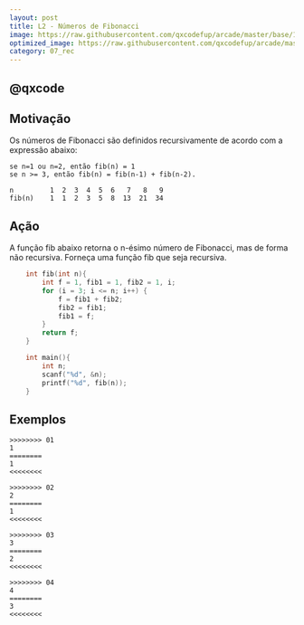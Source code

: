 ```yaml
---
layout: post
title: L2 - Números de Fibonacci
image: https://raw.githubusercontent.com/qxcodefup/arcade/master/base/141/__capa.jpg
optimized_image: https://raw.githubusercontent.com/qxcodefup/arcade/master/.indexer/thumbs/141/Readme.jpg
category: 07_rec
---
```

<!-- DON'T EDIT THIS FILE, GENERATED BY SCRIPT -->
<!-- DON'T EDIT THIS FILE, GENERATED BY SCRIPT -->
<!-- DON'T EDIT THIS FILE, GENERATED BY SCRIPT -->
<!-- DON'T EDIT THIS FILE, GENERATED BY SCRIPT -->
<!-- DON'T EDIT THIS FILE, GENERATED BY SCRIPT -->
## @qxcode



## Motivação

Os números de Fibonacci são definidos recursivamente de acordo com a expressão abaixo:

`se n=1 ou n=2, então fib(n) = 1`  
`se n >= 3, então fib(n) = fib(n-1) + fib(n-2).`

    n         1  2  3  4  5  6   7   8   9
    fib(n)    1  1  2  3  5  8  13  21  34

## Ação

A função fib abaixo retorna o n-ésimo número de Fibonacci, mas de forma não recursiva. Forneça uma função fib que seja recursiva.

```C
    int fib(int n){
        int f = 1, fib1 = 1, fib2 = 1, i;
        for (i = 3; i <= n; i++) {
            f = fib1 + fib2;
            fib2 = fib1;
            fib1 = f;
        }
        return f;
    }

    int main(){
        int n;
        scanf("%d", &n);
        printf("%d", fib(n));
    }
```

## Exemplos

```
>>>>>>>> 01
1
========
1
<<<<<<<<

>>>>>>>> 02
2
========
1
<<<<<<<<

>>>>>>>> 03
3
========
2
<<<<<<<<

>>>>>>>> 04
4
========
3
<<<<<<<<
```

